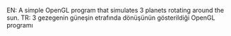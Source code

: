 EN: A simple OpenGL program that simulates 3 planets rotating around the sun. 
TR: 3 gezegenin güneşin etrafında dönüşünün gösterildiği OpenGL programı
